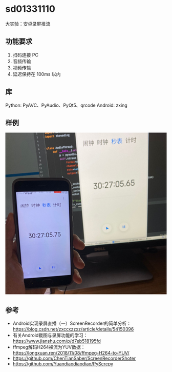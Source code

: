 # sd01331110
大实验：安卓录屏推流

## 功能要求

1. 扫码连接 PC
3. 音频传输
4. 视频传输
5. 延迟保持在 100ms 以内

## 库

Python: PyAVC、PyAudio、PyQt5、qrcode
Android: zxing

## 样例

![demo](./doc/demo.jpg)

## 参考
- Android实现录屏直播（一）ScreenRecorder的简单分析：https://blog.csdn.net/zxccxzzxz/article/details/54150396
- 有关Android截图与录屏功能的学习：https://www.jianshu.com/p/d7eb518195fd
- ffmpeg解码H264裸流为YUV数据：https://longxuan.ren/2018/11/08/ffmpeg-H264-to-YUV/
- https://github.com/ChenTianSaber/ScreenRecorderShoter
- https://github.com/Yuandiaodiaodiao/PyScrcpy